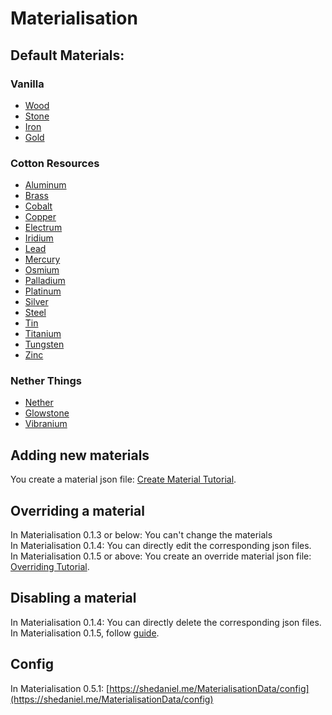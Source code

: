 # Materialisation

## Default Materials:
### Vanilla
- [Wood](https://shedaniel.me/MaterialisationData/wood)
- [Stone](https://shedaniel.me/MaterialisationData/stone)
- [Iron](https://shedaniel.me/MaterialisationData/iron)
- [Gold](https://shedaniel.me/MaterialisationData/gold)

### Cotton Resources
- [Aluminum](https://shedaniel.me/MaterialisationData/aluminum)
- [Brass](https://shedaniel.me/MaterialisationData/brass)
- [Cobalt](https://shedaniel.me/MaterialisationData/cobalt)
- [Copper](https://shedaniel.me/MaterialisationData/copper)
- [Electrum](https://shedaniel.me/MaterialisationData/electrum)
- [Iridium](https://shedaniel.me/MaterialisationData/iridium)
- [Lead](https://shedaniel.me/MaterialisationData/lead)
- [Mercury](https://shedaniel.me/MaterialisationData/mercury)
- [Osmium](https://shedaniel.me/MaterialisationData/osmium)
- [Palladium](https://shedaniel.me/MaterialisationData/palladium)
- [Platinum](https://shedaniel.me/MaterialisationData/platinum)
- [Silver](https://shedaniel.me/MaterialisationData/silver)
- [Steel](https://shedaniel.me/MaterialisationData/steel)
- [Tin](https://shedaniel.me/MaterialisationData/tin)
- [Titanium](https://shedaniel.me/MaterialisationData/titanium)
- [Tungsten](https://shedaniel.me/MaterialisationData/tungsten)
- [Zinc](https://shedaniel.me/MaterialisationData/zinc)

### Nether Things
- [Nether](https://shedaniel.me/MaterialisationData/nether)
- [Glowstone](https://shedaniel.me/MaterialisationData/glowstone)
- [Vibranium](https://shedaniel.me/MaterialisationData/vibranium)

## Adding new materials
You create a material json file: [Create Material Tutorial](https://shedaniel.me/MaterialisationData/new_material).
  

## Overriding a material
In Materialisation 0.1.3 or below: You can't change the materials <br>
In Materialisation 0.1.4: You can directly edit the corresponding json files. <br>
In Materialisation 0.1.5 or above: You create an override material json file: [Overriding Tutorial](https://shedaniel.me/MaterialisationData/overriding_a_material).

## Disabling a material
In Materialisation 0.1.4: You can directly delete the corresponding json files. <br>
In Materialisation 0.1.5, follow [guide](https://shedaniel.me/MaterialisationData/disabling_a_material).

## Config
In Materialisation 0.5.1: [https://shedaniel.me/MaterialisationData/config](https://shedaniel.me/MaterialisationData/config)
